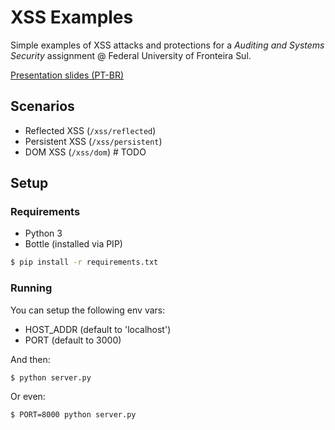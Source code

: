 XSS Examples
=================

Simple examples of XSS attacks and protections for a _Auditing and Systems
Security_ assignment @ Federal University of Fronteira Sul.

[Presentation slides (PT-BR)](https://docs.google.com/presentation/d/1bZVtv9Yo--CG1FpGTHFJFHkBYEdWvMpXwy3RrIZVmxM/edit?usp=sharing)

## Scenarios

 - Reflected XSS (`/xss/reflected`)
 - Persistent XSS (`/xss/persistent`)
 - DOM XSS (`/xss/dom`) # TODO

## Setup

### Requirements

 - Python 3
 - Bottle (installed via PIP)

```sh
$ pip install -r requirements.txt
```

### Running

You can setup the following env vars:

 - HOST_ADDR (default to 'localhost')
 - PORT (default to 3000)
 
And then:

```sh
$ python server.py
```

Or even:

```sh
$ PORT=8000 python server.py
```
